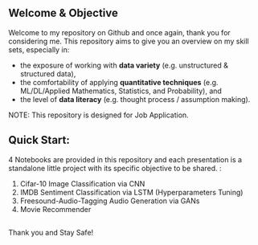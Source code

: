 ## Welcome & Objective

Welcome to my repository on Github and once again, thank you for considering me. This repository aims to give you an overview on my skill sets, especially in: 

- the exposure of working with **data variety** (e.g. unstructured & structured data), 
- the comfortability of applying **quantitative techniques** (e.g. ML/DL/Applied Mathematics, Statistics, and Probability), and 
- the level of **data literacy** (e.g. thought process / assumption making).

NOTE: This repository is designed for Job Application.

## Quick Start:

4 Notebooks are provided in this repository and each presentation is a standalone little project with its specific objective to be shared. :

1. Cifar-10 Image Classification via CNN
2. IMDB Sentiment Classification via LSTM (Hyperparameters Tuning)
3. Freesound-Audio-Tagging Audio Generation via GANs
4. Movie Recommender


##
Thank you and Stay Safe!
